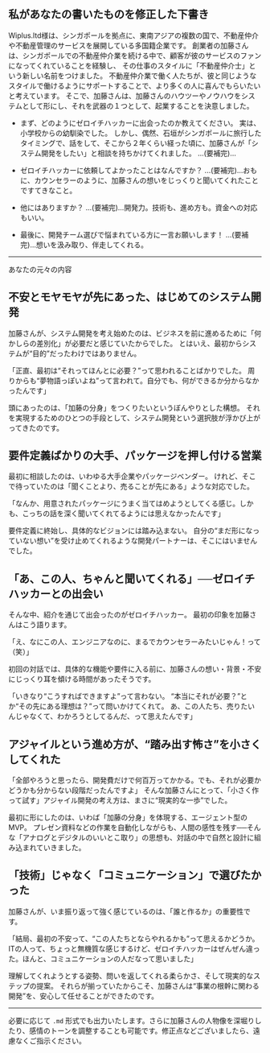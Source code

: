 ## 私があなたの書いたものを修正した下書き

Wiplus.ltd様は、シンガポールを拠点に、東南アジアの複数の国で、不動産仲介や不動産管理のサービスを展開している多国籍企業です。
創業者の加藤さんは、シンガポールでの不動産仲介業を続ける中で、顧客が彼のサービスのファンになってくれていることを経験し、
その仕事のスタイルに「不動産仲介士」という新しい名前をつけました。
不動産仲介業で働く人たちが、彼と同じようなスタイルで働けるようにサポートすることで、より多くの人に喜んでもらいたいと考えています。
そこで、加藤さんは、加藤さんのハウツーやノウハウをシステムとして形にし、それを武器の１つとして、起業することを決意しました。

- まず、どのようにゼロイチハッカーに出会ったのか教えてください。
実は、小学校からの幼馴染でした。
しかし、偶然、石垣がシンガポールに旅行したタイミングで、話をして、そこから２年くらい経った頃に、加藤さんが「システム開発をしたい」と相談を持ちかけてくれました。
...(要補完)...

- ゼロイチハッカーに依頼してよかったことはなんですか？
...(要補完)...おもに、カウンセラーのように、加藤さんの想いをじっくりと聞いてくれたことですてきなこと。

- 他にはありますか？
...(要補完)...開発力。技術も、進め方も。資金への対応もいい。

- 最後に、開発チーム選びで悩まれている方に一言お願いします！
...(要補完)...想いを汲み取り、伴走してくれる。


---
あなたの元々の内容

## 不安とモヤモヤが先にあった、はじめてのシステム開発

加藤さんが、システム開発を考え始めたのは、ビジネスを前に進めるために「何かしらの差別化」が必要だと感じていたからでした。
とはいえ、最初からシステムが“目的”だったわけではありません。

「正直、最初は“それってほんとに必要？”って思われることばかりでした。
周りからも“夢物語っぽいよね”って言われて。自分でも、何ができるか分からなかったんです」

頭にあったのは、「加藤の分身」をつくりたいというぼんやりとした構想。
それを実現するためのひとつの手段として、システム開発という選択肢が浮かび上がってきたのです。

## 要件定義ばかりの大手、パッケージを押し付ける営業

最初に相談したのは、いわゆる大手企業やパッケージベンダー。
けれど、そこで待っていたのは「聞くことより、売ることが先にある」ような対応でした。

「なんか、用意されたパッケージにうまく当てはめようとしてくる感じ。しかも、こっちの話を深く聞いてくれてるようには思えなかったんです」

要件定義に終始し、具体的なビジョンには踏み込まない。
自分の“まだ形になっていない想い”を受け止めてくれるような開発パートナーは、そこにはいませんでした。

## 「あ、この人、ちゃんと聞いてくれる」──ゼロイチハッカーとの出会い

そんな中、紹介を通じて出会ったのがゼロイチハッカー。
最初の印象を加藤さんはこう語ります。

「え、なにこの人、エンジニアなのに、まるでカウンセラーみたいじゃん！って（笑）」

初回の対話では、具体的な機能や要件に入る前に、加藤さんの想い・背景・不安にじっくり耳を傾ける時間があったそうです。

「いきなり“こうすればできますよ”って言わない。
“本当にそれが必要？”とか“その先にある理想は？”って問いかけてくれて。
あ、この人たち、売りたいんじゃなくて、わかろうとしてるんだ、って思えたんです」

## アジャイルという進め方が、“踏み出す怖さ”を小さくしてくれた

「全部やろうと思ったら、開発費だけで何百万ってかかる。でも、それが必要かどうかも分からない段階だったんですよ」
そんな加藤さんにとって、「小さく作って試す」アジャイル開発の考え方は、まさに“現実的な一歩”でした。

最初に形にしたのは、いわば「加藤の分身」を体現する、エージェント型のMVP。
プレゼン資料などの作業を自動化しながらも、人間の感性を残す──そんな「アナログとデジタルのいいとこ取り」の思想も、対話の中で自然と設計に組み込まれていきました。

## 「技術」じゃなく「コミュニケーション」で選びたかった

加藤さんが、いま振り返って強く感じているのは、「誰と作るか」の重要性です。

「結局、最初の不安って、“この人たちとならやれるかも”って思えるかどうか。
ITの人って、ちょっと無機質な感じするけど、ゼロイチハッカーはぜんぜん違った。ほんと、コミュニケーションの人だなって思いました」

理解してくれようとする姿勢、問いを返してくれる柔らかさ、そして現実的なステップの提案。
それらが揃っていたからこそ、加藤さんは“事業の根幹に関わる開発”を、安心して任せることができたのです。

---

必要に応じて `.md` 形式でも出力いたします。さらに加藤さんの人物像を深堀りしたり、感情のトーンを調整することも可能です。修正点などございましたら、遠慮なくご指示ください。
